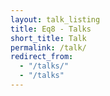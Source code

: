 ```yaml
---
layout: talk_listing
title: Eq8 - Talks
short_title: Talk
permalink: /talk/
redirect_from:
  - "/talks/"
  - "/talks"
---
```

